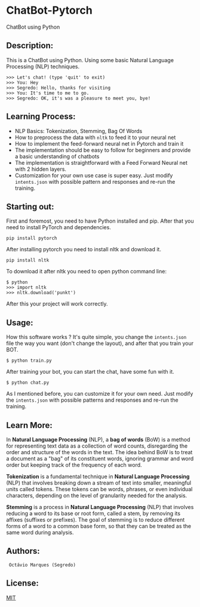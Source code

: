 # ChatBot-Pytorch
ChatBot using Python

## Description:
This is a ChatBot using Python. Using some basic Natural Language Processing (NLP) techniques.
```
>>> Let's chat! (type 'quit' to exit)
>>> You: Hey
>>> Segredo: Hello, thanks for visiting
>>> You: It's time to me to go.
>>> Segredo: OK, it's was a pleasure to meet you, bye!
```

## Learning Process:
* NLP Basics: Tokenization, Stemming, Bag Of Words
* How to preprocess the data with ```nltk``` to feed it to your neural net
* How to implement the feed-forward neural net in Pytorch and train it
* The implementation should be easy to follow for beginners and provide a basic understanding of chatbots
* The implementation is straightforward with a Feed Forward Neural net with 2 hidden layers.
* Customization for your own use case is super easy. Just modify ```intents.json``` with possible pattern and responses and re-run the training.

## Starting out:
First and foremost, you need to have Python installed and pip. After that you need to install PyTorch and dependencies.

```pip install pytorch```

After installing pytorch you need to install nltk and download it.

```pip install nltk```

To download it after nltk you need to open python command line:

```
$ python
>>> import nltk
>>> nltk.download('punkt')
```

After this your project will work correctly.

## Usage:
How this software works ? It's quite simple, you change the ```intents.json``` file the way you want (don't change the layout), and after that you train your BOT.

```$ python train.py```

After training your bot, you can start the chat, have some fun with it.

```$ python chat.py```

As I mentioned before, you can customize it for your own need. Just modify the ```intents.json``` with possible patterns and responses and re-run the training.

## Learn More:
In **Natural Language Processing** (NLP), a **bag of words** (BoW) is a method for representing text data as a collection of word counts, disregarding the order and structure of the words in the text. The idea behind BoW is to treat a document as a "bag" of its constituent words, ignoring grammar and word order but keeping track of the frequency of each word.

**Tokenization** is a fundamental technique in **Natural Language Processing** (NLP) that involves breaking down a stream of text into smaller, meaningful units called tokens. These tokens can be words, phrases, or even individual characters, depending on the level of granularity needed for the analysis.

**Stemming** is a process in **Natural Language Processing** (NLP) that involves reducing a word to its base or root form, called a stem, by removing its affixes (suffixes or prefixes). The goal of stemming is to reduce different forms of a word to a common base form, so that they can be treated as the same word during analysis.

## Authors:
``` Octávio Marques (Segredo)```

## License:
[MIT](https://choosealicense.com/licenses/mit/)